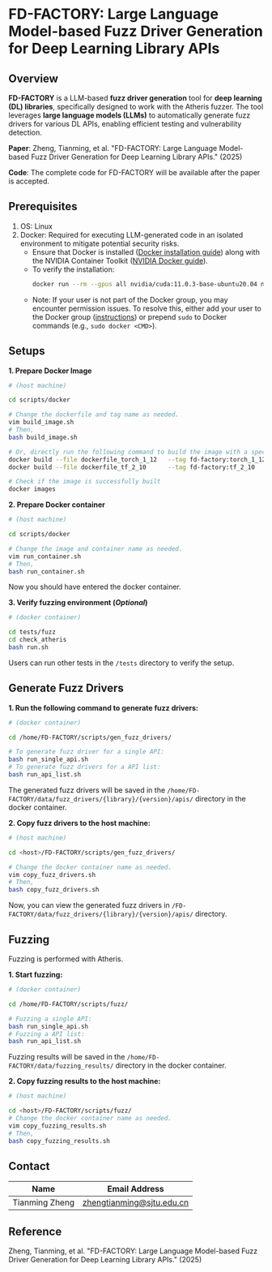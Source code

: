 # FD-FACTORY: Large Language Model-based Fuzz Driver Generation for Deep Learning Library APIs

## Overview

**FD-FACTORY** is a LLM-based **fuzz driver generation** tool for **deep learning (DL) libraries**, specifically designed to work with the Atheris fuzzer. The tool leverages **large language models (LLMs)** to automatically generate fuzz drivers for various DL APIs, enabling efficient testing and vulnerability detection.

**Paper**:
Zheng, Tianming, et al. "FD-FACTORY: Large Language Model-based Fuzz Driver Generation for Deep Learning Library APIs." (2025)

**Code**:
The complete code for FD-FACTORY will be available after the paper is accepted. 

## Prerequisites

1. OS: Linux
2. Docker: Required for executing LLM-generated code in an isolated environment to mitigate potential security risks.  
   - Ensure that Docker is installed ([Docker installation guide](https://docs.docker.com/get-docker/)) along with the NVIDIA Container Toolkit ([NVIDIA Docker guide](https://github.com/NVIDIA/nvidia-docker)).  
   - To verify the installation:
     ```bash
     docker run --rm --gpus all nvidia/cuda:11.0.3-base-ubuntu20.04 nvidia-smi
     ```
   - Note: If your user is not part of the Docker group, you may encounter permission issues. To resolve this, either add your user to the Docker group ([instructions](https://docs.docker.com/engine/install/linux-postinstall/)) or prepend `sudo` to Docker commands (e.g., `sudo docker <CMD>`).


## Setups

**1. Prepare Docker Image**

```bash
# (host machine)

cd scripts/docker

# Change the dockerfile and tag name as needed. 
vim build_image.sh
# Then,
bash build_image.sh 

# Or, directly run the following command to build the image with a specific tag:
docker build --file dockerfile_torch_1_12   --tag fd-factory:torch_1_12    ../../
docker build --file dockerfile_tf_2_10      --tag fd-factory:tf_2_10       ../../

# Check if the image is successfully built
docker images
```

**2. Prepare Docker container**

```bash
# (host machine)

cd scripts/docker

# Change the image and container name as needed.
vim run_container.sh
# Then,
bash run_container.sh
```

Now you should have entered the docker container.

**3. Verify fuzzing environment (*Optional*)**
    
```bash
# (docker container)

cd tests/fuzz
cd check_atheris
bash run.sh
```

Users can run other tests in the `/tests` directory to verify the setup.

## Generate Fuzz Drivers

**1. Run the following command to generate fuzz drivers:**

```bash
# (docker container)

cd /home/FD-FACTORY/scripts/gen_fuzz_drivers/

# To generate fuzz driver for a single API:
bash run_single_api.sh
# To generate fuzz drivers for a API list:
bash run_api_list.sh
```

The generated fuzz drivers will be saved in the `/home/FD-FACTORY/data/fuzz_drivers/{library}/{version}/apis/` directory in the docker container.

**2. Copy fuzz drivers to the host machine:**

```bash
# (host machine)

cd <host>/FD-FACTORY/scripts/gen_fuzz_drivers/

# Change the docker container name as needed.
vim copy_fuzz_drivers.sh
# Then,
bash copy_fuzz_drivers.sh
```

Now, you can view the generated fuzz drivers in `/FD-FACTORY/data/fuzz_drivers/{library}/{version}/apis/` directory.


## Fuzzing

Fuzzing is performed with Atheris.

**1. Start fuzzing:**

```bash
# (docker container)

cd /home/FD-FACTORY/scripts/fuzz/

# Fuzzing a single API:
bash run_single_api.sh
# Fuzzing a API list:
bash run_api_list.sh
```

Fuzzing results will be saved in the `/home/FD-FACTORY/data/fuzzing_results/` directory in the docker container.

**2. Copy fuzzing results to the host machine:**

```bash
# (host machine)

cd <host>/FD-FACTORY/scripts/fuzz/
# Change the docker container name as needed.
vim copy_fuzzing_results.sh
# Then,
bash copy_fuzzing_results.sh
```







## Contact

| Name           | Email Address             |
| -------------- | ------------------------- |
| Tianming Zheng | zhengtianming@sjtu.edu.cn |


## Reference
Zheng, Tianming, et al. "FD-FACTORY: Large Language Model-based Fuzz Driver Generation for Deep Learning Library APIs." (2025)